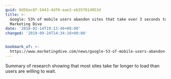 ```yaml
---
guid: 0d56ac8f-5443-4df6-aae3-eb35f814953d
title: >-
  Google: 53% of mobile users abandon sites that take over 3 seconds to load |
  Marketing Dive
date: '2018-02-14T19:13:46+00:00'
changed: '2019-09-24T14:34:10+00:00'


bookmark_of: >-
  https://www.marketingdive.com/news/google-53-of-mobile-users-abandon-sites-that-take-over-3-seconds-to-load/426070/
---
```



Summary of research showing that most sites take far longer to load than users are willing to wait.
